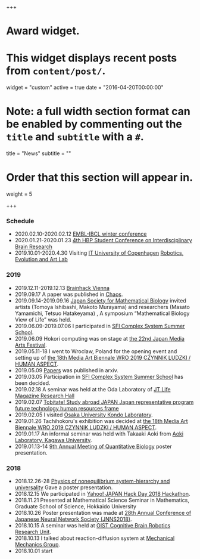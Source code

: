 +++
# Award widget.
# This widget displays recent posts from `content/post/`.
widget = "custom"
active = true
date = "2016-04-20T00:00:00"

# Note: a full width section format can be enabled by commenting out the `title` and `subtitle` with a `#`.
 title = "News"
 subtitle = ""

# Order that this section will appear in.
weight = 5

+++
### Schedule
- 2020.02.10-2020.02.12 [EMBL-IBCL winter conference](https://events.ibecbarcelona.eu/embl-ibec-winter-conference/speakers/)
- 2020.01.21-2020.01.23 [4th HBP Student Conference on Interdisciplinary Brain Research](https://www.humanbrainproject.eu/en/education/participatecollaborate/student-conference/4th-student-conference/) 
- 2019.10.01-2020.4.30 Visiting [IT University of Copenhagen](https://en.itu.dk/) [Robotics, Evolution and Art Lab](https://real.itu.dk/)

### 2019
- 2019.12.11-2019.12.13 [Brainhack Vienna](https://brainhack-vienna.github.io/)  
- 2019.09.17 A paper was published in [Chaos](https://aip.scitation.org/doi/10.1063/1.5108838?ai=1gvoi&mi=3ricys&af=R&feed=most-recent&).
- 2019.09.14-2019.09.16 [Japan Society for Mathematical Biology](https://sites.google.com/view/jsmb2019conference/%E6%97%A5%E7%A8%8B%E3%83%97%E3%83%AD%E3%82%B0%E3%83%A9%E3%83%A0) invited artists (Tomoya Ishibashi, Makoto Murayama) and researchers (Masato Yamamichi, Tetsuo Hatakeyama) , A symposium “Mathematical Biology View of Life” was held.
- 2019.06.09-2019.07.06 I participated in [SFI Complex System Summer School](https://www.santafe.edu/engage/learn/schools/sfi-complex-systems-summer-school).
- 2019.06.09 Hokori computing was on stage at [the 22nd Japan Media Arts Festival](https://jmaf-arthackday.peatix.com/).
- 2019.05.11-18 I went to Wroclaw, Poland for the opening event and setting up of [the 18th Media Art Biennale WRO 2019 CZYNNIK LUDZKI / HUMAN ASPECT](https://wrocenter.pl/en/wro2019/).
- 2019.05.09 [Papers](https://arxiv.org/abs/1905.02927) was published in arxiv.
- 2019.03.05 Participation in [SFI Complex System Summer School](https://www.santafe.edu/engage/learn/schools/sfi-complex-systems-summer-school) has been decided.
- 2019.02.18 A seminar was held at the Oda Laboratory of [JT Life Magazine Research Hall](http://www.brh.co.jp/research/lab04/)
- 2019.02.07 [Tobitate! Study abroad JAPAN Japan representative program future technology human resources frame](https://www.tobitate.mext.go.jp/univ/program/tech/index.html)
- 2019.02.05 I visited [Osaka University Kondo Laboratory](https://www.fbs-osaka-kondolabo.net/).
- 2019.01.26 Tachihokoru's exhibition was decided at [the 18th Media Art Biennale WRO 2019 CZYNNIK LUDZKI / HUMAN ASPECT](https://wrocenter.pl/en/wro2019/).
- 2019.01.17 An informal seminar was held with Takaaki Aoki from [Aoki Laboratory, Kagawa University](http://www.ed.kagawa-u.ac.jp/~aoki/).
- 2019.01.13-14 [9th Annual Meeting of Quantitative Biology](https://q-bio.jp/wiki/%E7%AC%AC%E4%B9%9D%E5%9B%9E%E5%B9%B4%E4%BC%9A) poster presentation.

### 2018
- 2018.12.26-28 [Physics of nonequilibrium system-hierarchy and universality](http://ithems-stamp-wg.riken.jp/workshop/noneq-workshop-2018/home/index.html) Gave a poster presentation.
- 2018.12.15 We participated in [Yahoo! JAPAN Hack Day 2018 Hackathon](https://hackday.connpass.com/event/103624/).
- 2018.11.21 Presented at Mathematical Science Seminar in Mathematics, Graduate School of Science, Hokkaido University
- 2018.10.26 Poster presentation was made at [28th Annual Conference of Japanese Neural Network Society (JNNS2018)](http://jnns.org/conference/2018/ja/home.html).
- 2018.10.15 A seminar was held at [OIST Cognitive Brain Robotics Research Unit](https://groups.oist.jp/en/cnru).
- 2018.10.13 I talked about reaction-diffusion system at [Mechanical Mechanics Group](https://www.kokuchpro.com/event/6a3a52de2279c7d0f1dbcec791a4faeb/).
- 2018.10.01 start